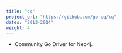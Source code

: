 ```yaml
---
title: "cq"
project_url: "https://github.com/go-cq/cq"
dates: "2013-2014"
weight: 4
---
```

* Community Go Driver for Neo4j.